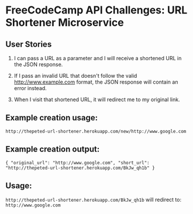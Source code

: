 # FreeCodeCamp API Challenges: URL Shortener Microservice

## User Stories
1. I can pass a URL as a parameter and I will receive a shortened URL in the JSON response.

2. If I pass an invalid URL that doesn't follow the valid http://www.example.com format, the JSON response will contain an error instead.

3. When I visit that shortened URL, it will redirect me to my original link.

## Example creation usage:
`http://thepeted-url-shortener.herokuapp.com/new/http://www.google.com`

## Example creation output:
`{
"original_url": "http://www.google.com",
"short_url": "http://thepeted-url-shortener.herokuapp.com/BkJw_qh1b"
}`

## Usage:
`http://thepeted-url-shortener.herokuapp.com/BkJw_qh1b` will redirect to: `http://www.google.com`









